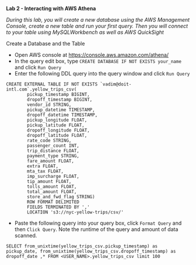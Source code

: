 **Lab 2 - Interacting with AWS Athena**

*During this lab, you will create a new database using the AWS Management Console, create a new table and run your first query. Then you will connect to your table using MySQLWorkbench as well as AWS QuickSight*

Create a Database and the Table
 - Open AWS console at https://console.aws.amazon.com/athena/
 - In the query edit box, type ```CREATE DATABASE IF NOT EXISTS your_name``` and click ```Run Query```
 - Enter the following DDL query into the query window and click ```Run Query```
 
 ```
CREATE EXTERNAL TABLE IF NOT EXISTS `vadim@doit-intl.com`.yellow_trips_csv(
         pickup_timestamp BIGINT,
         dropoff_timestamp BIGINT,
         vendor_id STRING,
         pickup_datetime TIMESTAMP,
         dropoff_datetime TIMESTAMP,
         pickup_longitude FLOAT,
         pickup_latitude FLOAT,
         dropoff_longitude FLOAT,
         dropoff_latitude FLOAT,
         rate_code STRING,
         passenger_count INT,
         trip_distance FLOAT,
         payment_type STRING,
         fare_amount FLOAT,
         extra FLOAT,
         mta_tax FLOAT,
         imp_surcharge FLOAT,
         tip_amount FLOAT,
         tolls_amount FLOAT,
         total_amount FLOAT,
         store_and_fwd_flag STRING)
         ROW FORMAT DELIMITED
         FIELDS TERMINATED BY ',' 
         LOCATION 's3://nyc-yellow-trips/csv/'
```
 - Paste the following query into your query box, click ```Format Query``` and then ```Click Query```. Note the runtime of the query and amount of data scanned. 
 ```
SELECT from_unixtime(yellow_trips_csv.pickup_timestamp) as pickup_date, from_unixtime(yellow_trips_csv.dropoff_timestamp) as dropoff_date ,* FROM <USER_NAME>.yellow_trips_csv limit 100
```

